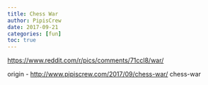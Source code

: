 ```yaml
---
title: Chess War
author: PipisCrew
date: 2017-09-21
categories: [fun]
toc: true
---
```


https://www.reddit.com/r/pics/comments/71ccl8/war/

origin - http://www.pipiscrew.com/2017/09/chess-war/ chess-war